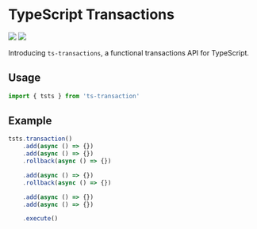 # TypeScript Transactions
<div>
  <a href="https://www.npmjs.com/package/prisma"><img src="https://img.shields.io/npm/v/ts-transactions.svg?style=flat" /></a>
  <a href="https://github.com/prisma/prisma/blob/master/LICENSE"><img src="https://img.shields.io/badge/license-MIT-blue" /></a>

</div>

Introducing `ts-transactions`, a functional transactions API for TypeScript.

## Usage
```typescript
import { tsts } from 'ts-transaction'
```

## Example
```typescript
tsts.transaction()
    .add(async () => {})
    .add(async () => {})
    .rollback(async () => {})

    .add(async () => {})
    .rollback(async () => {})

    .add(async () => {})
    .add(async () => {})

    .execute()
```
